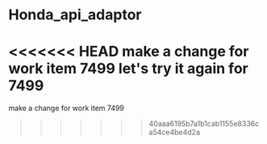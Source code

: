 # Honda_api_adaptor
<<<<<<< HEAD
make a change for work item 7499
let's try it again for 7499
=======
make a change for work item 7499
>>>>>>> 40aaa6195b7a1b1cab1155e8336ca54ce4be4d2a

